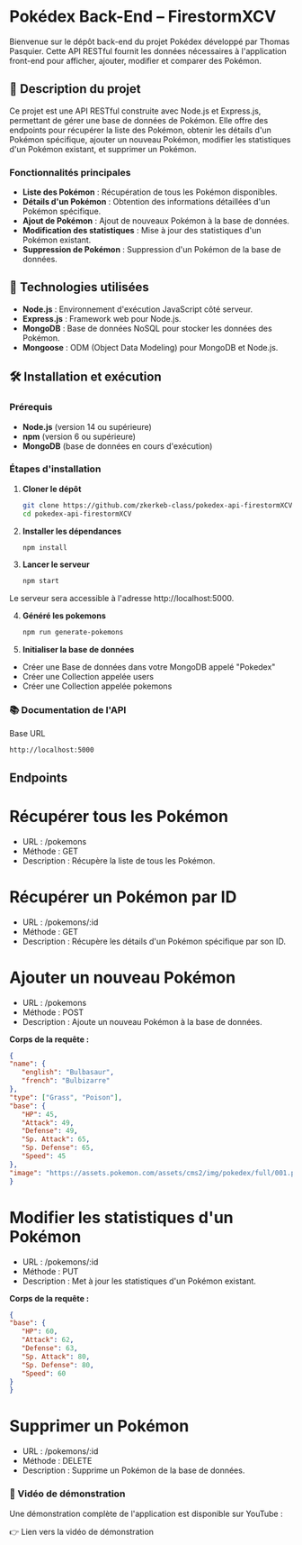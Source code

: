 # Pokédex Back-End – FirestormXCV

Bienvenue sur le dépôt back-end du projet Pokédex développé par Thomas Pasquier. Cette API RESTful fournit les données nécessaires à l'application front-end pour afficher, ajouter, modifier et comparer des Pokémon.

## 🧩 Description du projet

Ce projet est une API RESTful construite avec Node.js et Express.js, permettant de gérer une base de données de Pokémon. Elle offre des endpoints pour récupérer la liste des Pokémon, obtenir les détails d'un Pokémon spécifique, ajouter un nouveau Pokémon, modifier les statistiques d'un Pokémon existant, et supprimer un Pokémon.

### Fonctionnalités principales

- **Liste des Pokémon** : Récupération de tous les Pokémon disponibles.
- **Détails d'un Pokémon** : Obtention des informations détaillées d'un Pokémon spécifique.
- **Ajout de Pokémon** : Ajout de nouveaux Pokémon à la base de données.
- **Modification des statistiques** : Mise à jour des statistiques d'un Pokémon existant.
- **Suppression de Pokémon** : Suppression d'un Pokémon de la base de données.

## 🚀 Technologies utilisées

- **Node.js** : Environnement d'exécution JavaScript côté serveur.
- **Express.js** : Framework web pour Node.js.
- **MongoDB** : Base de données NoSQL pour stocker les données des Pokémon.
- **Mongoose** : ODM (Object Data Modeling) pour MongoDB et Node.js.

## 🛠️ Installation et exécution

### Prérequis

- **Node.js** (version 14 ou supérieure)
- **npm** (version 6 ou supérieure)
- **MongoDB** (base de données en cours d'exécution)

### Étapes d'installation

1. **Cloner le dépôt**

   ```bash
   git clone https://github.com/zkerkeb-class/pokedex-api-firestormXCV.git
   cd pokedex-api-firestormXCV
   ```

2. **Installer les dépendances**

   ```bash
   npm install
   ```
3. **Lancer le serveur**

   ```bash
   npm start
   ```
Le serveur sera accessible à l'adresse http://localhost:5000.

4. **Généré les pokemons**

   ```bash
   npm run generate-pokemons
   ```

5. **Initialiser la base de données**

- Créer une Base de données dans votre MongoDB appelé "Pokedex"
- Créer une Collection appelée users
- Créer une Collection appelée pokemons

### 📚 Documentation de l'API

Base URL

   ```bash
   http://localhost:5000
   ```
## Endpoints

# Récupérer tous les Pokémon

- URL : /pokemons
- Méthode : GET
- Description : Récupère la liste de tous les Pokémon.

# Récupérer un Pokémon par ID

- URL : /pokemons/:id
- Méthode : GET
- Description : Récupère les détails d'un Pokémon spécifique par son ID.

# Ajouter un nouveau Pokémon

- URL : /pokemons
- Méthode : POST
- Description : Ajoute un nouveau Pokémon à la base de données.

**Corps de la requête :**

   ```json
   {
   "name": {
      "english": "Bulbasaur",
      "french": "Bulbizarre"
   },
   "type": ["Grass", "Poison"],
   "base": {
      "HP": 45,
      "Attack": 49,
      "Defense": 49,
      "Sp. Attack": 65,
      "Sp. Defense": 65,
      "Speed": 45
   },
   "image": "https://assets.pokemon.com/assets/cms2/img/pokedex/full/001.png"
   }
   ```

# Modifier les statistiques d'un Pokémon

- URL : /pokemons/:id
- Méthode : PUT
- Description : Met à jour les statistiques d'un Pokémon existant.

**Corps de la requête :**

   ```json
   {
   "base": {
      "HP": 60,
      "Attack": 62,
      "Defense": 63,
      "Sp. Attack": 80,
      "Sp. Defense": 80,
      "Speed": 60
   }
   }
   ```

# Supprimer un Pokémon

- URL : /pokemons/:id
- Méthode : DELETE
- Description : Supprime un Pokémon de la base de données.

### 🎥 Vidéo de démonstration

Une démonstration complète de l'application est disponible sur YouTube :

👉 Lien vers la vidéo de démonstration
 







